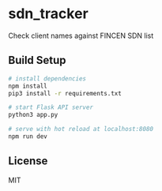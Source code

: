 # sdn_tracker

Check client names against FINCEN SDN list

## Build Setup

``` bash
# install dependencies
npm install
pip3 install -r requirements.txt

# start Flask API server
python3 app.py

# serve with hot reload at localhost:8080
npm run dev
```

## License
MIT